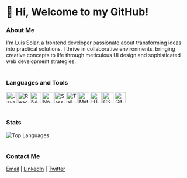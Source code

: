 # 👋 Hi, Welcome to my GitHub!

### About Me

I'm Luis Solar, a frontend developer passionate about transforming ideas into practical solutions. I thrive in collaborative environments, bringing creative concepts to life through meticulous UI design and sophisticated web development strategies.

#

### Languages and Tools

<img align="left" alt="JavaScript" width="30px" src="https://cdn.jsdelivr.net/gh/devicons/devicon/icons/javascript/javascript-plain.svg" />
<!-- <img align="left" alt="TypeScript" width="30px" src="https://cdn.jsdelivr.net/gh/devicons/devicon/icons/typescript/typescript-original.svg" /> -->
<img align="left" alt="React" width="30px" src="https://cdn.jsdelivr.net/gh/devicons/devicon/icons/react/react-original.svg" />
<img align="left" alt="Next.js" width="30px" src="https://cdn.jsdelivr.net/gh/devicons/devicon/icons/nextjs/nextjs-line.svg" />
<img align="left" alt="Node.js" width="30px" src="https://cdn.jsdelivr.net/gh/devicons/devicon/icons/nodejs/nodejs-original.svg" />
<img align="left" alt="Sass" width="30px" src="https://cdn.jsdelivr.net/gh/devicons/devicon/icons/sass/sass-original.svg" />
<img align="left" alt="Tailwind CSS" width="30px" src="https://cdn.jsdelivr.net/gh/devicons/devicon/icons/tailwindcss/tailwindcss-plain.svg" />
<img align="left" alt="Material UI" width="30px" src="https://cdn.jsdelivr.net/gh/devicons/devicon/icons/materialui/materialui-original.svg" />
<img align="left" alt="HTML5" width="30px" src="https://cdn.jsdelivr.net/gh/devicons/devicon/icons/html5/html5-plain.svg" />
<img align="left" alt="CSS3" width="30px" src="https://cdn.jsdelivr.net/gh/devicons/devicon/icons/css3/css3-plain.svg" />
<img align="left" alt="Git" width="30px" src="https://cdn.jsdelivr.net/gh/devicons/devicon/icons/git/git-plain.svg" />

<br>
<br>

#

### Stats

![Top Languages](https://github-readme-stats.vercel.app/api/top-langs/?username=solarluiso&layout=compact)

#

### Contact Me

[Email](mailto:solarluiso@gmail.com) | [LinkedIn](https://www.linkedin.com/in/luis-solar-6219a4186/) | [Twitter](https://twitter.com/yourusername)
